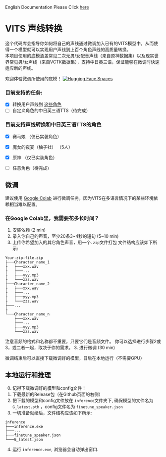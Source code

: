English Documentation Please Click [here](https://github.com/SongtingLiu/VITS_voice_conversion/blob/main/README_EN.md)
# VITS 声线转换
这个代码库会指导你如何将自己的声线通过微调加入已有的VITS模型中，从而使得一个模型就可以实现用户声线到上百个角色声线的高质量转换。  
本项目使用的底模涵盖常见二次元男/女配音声线（来自原神数据集）以及现实世界常见男/女声线（来自VCTK数据集），支持中日英三语，保证能够在微调时快速适应新的声线。

欢迎体验微调所使用的底模！ 
[![Hugging Face Spaces](https://img.shields.io/badge/%F0%9F%A4%97%20Hugging%20Face-Spaces-blue)](https://huggingface.co/spaces/Plachta/VITS-Umamusume-voice-synthesizer)

### 目前支持的任务:
- [x] 转换用户声线到 [这些角色](https://github.com/SongtingLiu/VITS_voice_conversion/blob/main/configs/finetune_speaker.json)
- [ ] 自定义角色的中日英三语TTS（待完成）

### 目前支持声线转换和中日英三语TTS的角色
- [x] 赛马娘 （仅已实装角色）
- [x] 魔女的夜宴（柚子社） （5人）
- [x] 原神 （仅已实装角色）
- [ ] 任意角色（待完成）




## 微调
建议使用 [Google Colab](https://colab.research.google.com/drive/1omMhfYKrAAQ7a6zOCsyqpla-wU-QyfZn?usp=sharing)
进行微调任务，因为VITS在多语言情况下的某些环境依赖相当难以配置。
### 在Google Colab里，我需要花多长时间？
1. 安装依赖 (2 min)
2. 录入你自己的声音，至少20条3~4秒的短句 (5~10 min)
3. 上传你希望加入的其它角色声音，用一个`.zip`文件打包
文件结构应该如下所示:
```
Your-zip-file.zip
├───Character_name_1
├   ├───xxx.wav
├   ├───...
├   ├───yyy.mp3
├   └───zzz.wav
├───Character_name_2
├   ├───xxx.wav
├   ├───...
├   ├───yyy.mp3
├   └───zzz.wav
├───...
├
└───Character_name_n
    ├───xxx.wav
    ├───...
    ├───yyy.mp3
    └───zzz.wav
```
注意音频的格式和名称都不重要，只要它们是音频文件。
你可以选择进行步骤2或3，或二者一起，取决于你的需求。
3. 进行微调 (30 min)  

微调结束后可以直接下载微调好的模型，日后在本地运行（不需要GPU）

## 本地运行和推理
0. 记得下载微调好的模型和config文件！
1. 下载最新的Release包（在Github页面的右侧）
2. 把下载的模型和config文件放在 `inference`文件夹下, 确保模型的文件名为 `G_latest.pth` ，config文件名为 `finetune_speaker.json`
3. 一切准备就绪后，文件结构应该如下所示:
```shell
inference
├───inference.exe
├───...
├───finetune_speaker.json
└───G_latest.json
```
4. 运行 `inference.exe`, 浏览器会自动弹出窗口.

